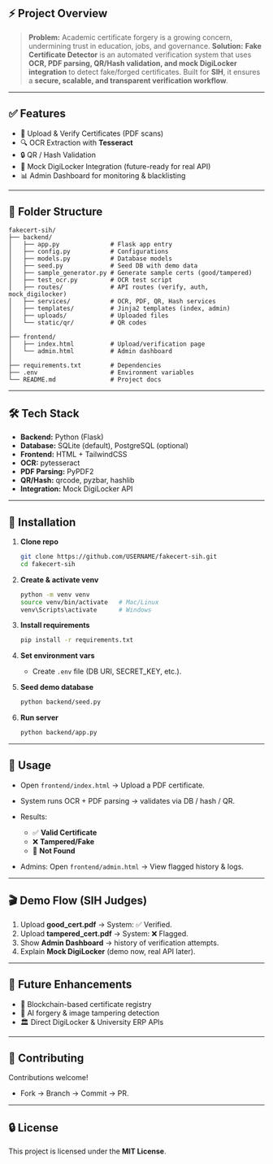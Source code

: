 ## ⚡ Project Overview

> **Problem:** Academic certificate forgery is a growing concern, undermining trust in education, jobs, and governance.
> **Solution:** **Fake Certificate Detector** is an automated verification system that uses **OCR, PDF parsing, QR/Hash validation, and mock DigiLocker integration** to detect fake/forged certificates.
> Built for **SIH**, it ensures a **secure, scalable, and transparent verification workflow**.

---

## ✅ Features

* 📂 Upload & Verify Certificates (PDF scans)
* 🔍 OCR Extraction with **Tesseract**
* 🔒 QR / Hash Validation
* 📡 Mock DigiLocker Integration (future-ready for real API)
* 📊 Admin Dashboard for monitoring & blacklisting

---

## 📁 Folder Structure

```text
fakecert-sih/
├── backend/
│   ├── app.py              # Flask app entry
│   ├── config.py           # Configurations
│   ├── models.py           # Database models
│   ├── seed.py             # Seed DB with demo data
│   ├── sample_generator.py # Generate sample certs (good/tampered)
│   ├── test_ocr.py         # OCR test script
│   ├── routes/             # API routes (verify, auth, mock_digilocker)
│   ├── services/           # OCR, PDF, QR, Hash services
│   ├── templates/          # Jinja2 templates (index, admin)
│   ├── uploads/            # Uploaded files
│   └── static/qr/          # QR codes
│
├── frontend/
│   ├── index.html          # Upload/verification page
│   └── admin.html          # Admin dashboard
│
├── requirements.txt        # Dependencies
├── .env                    # Environment variables
└── README.md               # Project docs
```

---

## 🛠️ Tech Stack

* **Backend:** Python (Flask)
* **Database:** SQLite (default), PostgreSQL (optional)
* **Frontend:** HTML + TailwindCSS
* **OCR:** pytesseract
* **PDF Parsing:** PyPDF2
* **QR/Hash:** qrcode, pyzbar, hashlib
* **Integration:** Mock DigiLocker API

---

## 🚀 Installation

1. **Clone repo**

   ```bash
   git clone https://github.com/USERNAME/fakecert-sih.git
   cd fakecert-sih
   ```
2. **Create & activate venv**

   ```bash
   python -m venv venv
   source venv/bin/activate   # Mac/Linux
   venv\Scripts\activate      # Windows
   ```
3. **Install requirements**

   ```bash
   pip install -r requirements.txt
   ```
4. **Set environment vars**

   * Create `.env` file (DB URI, SECRET\_KEY, etc.).
5. **Seed demo database**

   ```bash
   python backend/seed.py
   ```
6. **Run server**

   ```bash
   python backend/app.py
   ```

---

## 🔎 Usage

* Open `frontend/index.html` → Upload a PDF certificate.
* System runs OCR + PDF parsing → validates via DB / hash / QR.
* Results:

  * ✅ **Valid Certificate**
  * ❌ **Tampered/Fake**
  * 🚫 **Not Found**
* Admins: Open `frontend/admin.html` → View flagged history & logs.

---

## 🎬 Demo Flow (SIH Judges)

1. Upload **good\_cert.pdf** → System: ✅ Verified.
2. Upload **tampered\_cert.pdf** → System: ❌ Flagged.
3. Show **Admin Dashboard** → history of verification attempts.
4. Explain **Mock DigiLocker** (demo now, real API later).

---

## 🌱 Future Enhancements

* 🔗 Blockchain-based certificate registry
* 🤖 AI forgery & image tampering detection
* 🏛️ Direct DigiLocker & University ERP APIs

---

## 🤝 Contributing

Contributions welcome!

* Fork → Branch → Commit → PR.

---

## 🔒 License

This project is licensed under the **MIT License**.
